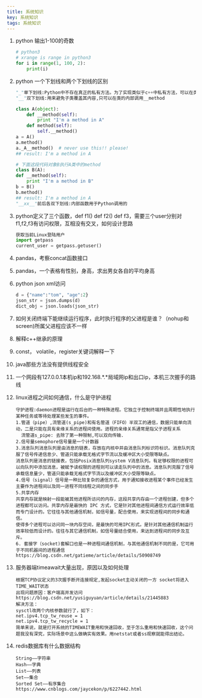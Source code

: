 ```yaml
---
title: 系统知识 
key: 系统知识
tags: 系统知识
---
```


1. python 输出1-100的奇数

    ```python
    # python3
    # xrange is range in python3
    for i in range(1, 100, 2):
        print(i)
    ```
2. python 一个下划线和两个下划线的区别
    ```python
    "_"单下划线:Python中不存在真正的私有方法。为了实现类似于c++中私有方法，可以在类的方法或属性前加一个“_”单下划线，意味着该方法或属性不应该去调用，它并不属于API
    "__"双下划线:用来避免子类覆盖其内容,只可以在类的内部调用__method

    class A(object): 
        def __method(self): 
            print "I'm a method in A" 
        def method(self): 
            self.__method() 
    a = A() 
    a.method()
    a._A__method()  # never use this!! please!
    ## result: I'm a method in A

    # 下面这段代码对象B执行A类中的method
    class B(A): 
    def __method(self): 
        print "I'm a method in B" 
    b = B() 
    b.method()
    ## result: I'm a method in A
    "__xx__"前后各双下划线:内部函数用于Python调用的
    ```
3. python定义了三个函数，def f1()  def f2() def f3，需要三个user分别对f1,f2,f3有访问权限，互相没有交叉，如何设计思路
    ```python
    获取当前Linux登陆用户
    import getpass
    current_user = getpass.getuser()
    ```
4. pandas，考察concat函数接口
5. pandas，一个表格有性别，身高，求出男女各自的平均身高
6. python json xml访问
    ```python
    d = {"name":"tom", "age":2}
    json_str = json.dumps(d)
    dict_obj = json.loads(json_str)
    ```
7. 如何关闭终端下能继续运行程序，此时执行程序的父进程是谁？（nohup和screen)所属父进程应该不一样
8. 解释c++继承的原理
9.  const， volatile，register关键词解释一下
10. java那些方法没有提供线程安全
11. 一个网段有127.0.0.1本机ip和192.168.*.*局域网ip和出口ip，本机三次握手的路线
12. linux进程之间如何通信，什么是守护进程
    ```
    守护进程:daemon进程是运行在后台的一种特殊进程。它独立于控制终端并且周期性地执行某种任务或等待处理某些发生的事件。
    1.管道（pipe）,流管道(s_pipe)和有名管道（FIFO）半双工的通信，数据只能单向流动，二是只能在具有亲缘关系的进程间使用。进程的亲缘关系通常是指父子进程关系
      流管道s_pipe: 去除了第一种限制,可以双向传输.
    2.信号量semophore信号量是一个计数器
    3.消息队列消息队列是由消息的链表，存放在内核中并由消息队列标识符标识。消息队列克服了信号传递信息少、管道只能承载无格式字节流以及缓冲区大小受限等缺点。
    消息队列是消息的链接表，包括Posix消息队列system V消息队列。有足够权限的进程可以向队列中添加消息，被赋予读权限的进程则可以读走队列中的消息。消息队列克服了信号承载信息量少，管道只能承载无格式字节流以及缓冲区大小受限等缺点。
    4.信号（signal）信号是一种比较复杂的通信方式，用于通知接收进程某个事件已经发生主要作为进程间以及同一进程不同线程之间的同步手
    5.共享内存
    共享内存就是映射一段能被其他进程所访问的内存，这段共享内存由一个进程创建，但多个进程都可以访问。共享内存是最快的 IPC 方式，它是针对其他进程间通信方式运行效率低而专门设计的。它往往与其他通信机制，如信号量，配合使用，来实现进程间的同步和通信。
    使得多个进程可以访问同一块内存空间，是最快的可用IPC形式。是针对其他通信机制运行效率较低而设计的。往往与其它通信机制，如信号量结合使用，来达到进程间的同步及互斥。
    6. 套接字（socket)套解口也是一种进程间通信机制，与其他通信机制不同的是，它可用于不同机器间的进程通信
    https://blog.csdn.net/gatieme/article/details/50908749
    ```
13. 服务器端timeawait大量出现，原因以及如何处理
    ```
    根据TCP协议定义的3次握手断开连接规定,发起socket主动关闭的一方 socket将进入TIME_WAIT状态
    出现问题原因：客户端高并发访问https://blog.csdn.net/yusiguyuan/article/details/21445883
    解决方法：
    sysctl改两个内核参数就行了，如下：
    net.ipv4.tcp_tw_reuse = 1
    net.ipv4.tcp_tw_recycle = 1
    简单来说，就是打开系统的TIMEWAIT重用和快速回收，至于怎么重用和快速回收，这个问题我没有深究，实际场景中这么做确实有效果。用netstat或者ss观察就能得出结论。
    ```
14. redis数据库有什么数据结构
    ```
    String——字符串
    Hash——字典
    List——列表
    Set——集合
    Sorted Set——有序集合
    https://www.cnblogs.com/jaycekon/p/6227442.html
    ```